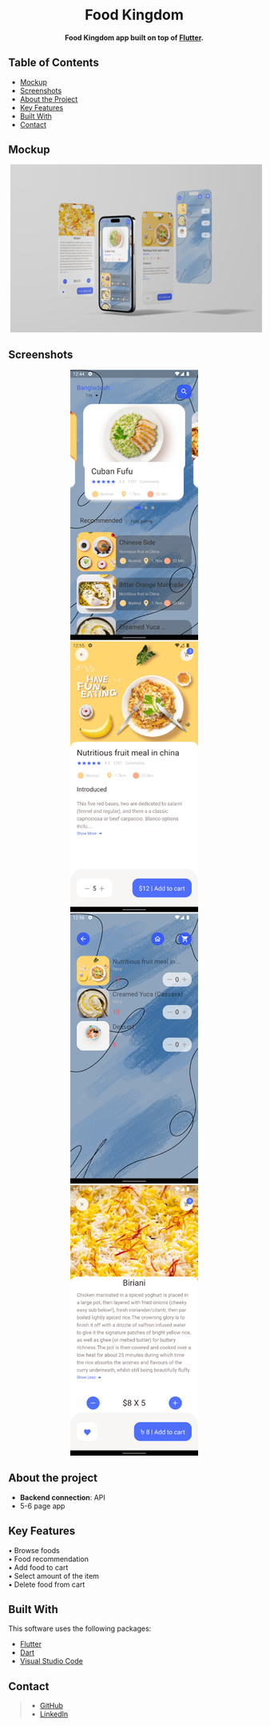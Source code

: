 <h1 align="center">
  <br>
  Food Kingdom
  <br>
</h1>


<h4 align="center">Food Kingdom app built on top of <a href="https://flutter.dev/" target="_blank" style="color:##0276E8;">Flutter</a>.</h4>


## Table of Contents
* [Mockup](#mockup)
* [Screenshots](#screenshots)
* [About the Project](#about-the-project)
* [Key Features](#key-features)
* [Built With](#built-with)
* [Contact](#contact)

## Mockup
<p align="center">
  <img src="screenshot/Mockup.jpg" hspace="4">
</p>

## Screenshots 

<p align="center">
  <img src="screenshot/1.png" width="256" hspace="4">
  <img src="screenshot/2.png" width="256" hspace="4">
  <img src="screenshot/3.png" width="256" hspace="4">
  <img src="screenshot/4.png" width="256" hspace="4">
</p>


## About the project

* **Backend connection**: API
* 5-6 page app

## Key Features

• Browse foods  
• Food recommendation  
• Add food to cart  
• Select amount of the item  
• Delete food from cart  


## Built With

This software uses the following packages:

- [Flutter](https://flutter.dev/)
- [Dart](https://dart.dev/)
- [Visual Studio Code](https://code.visualstudio.com/)




## Contact

>  - [GitHub](https://github.com/AnikKazi-dev) 
>  - [LinkedIn](https://www.linkedin.com/in/kazi-anik-7a2978172/)
